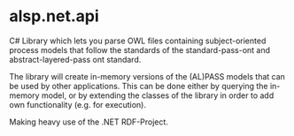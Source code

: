 # alsp.net.api
C# Library which lets you parse OWL files containing subject-oriented process models that follow the standards of the standard-pass-ont and abstract-layered-pass ont standard.

The library will create in-memory versions of the (AL)PASS models that can be used by other applications. This can be done either by querying the in-memory model, or by extending the classes of the library in order to add own functionality (e.g. for execution).

Making heavy use of the .NET RDF-Project.
